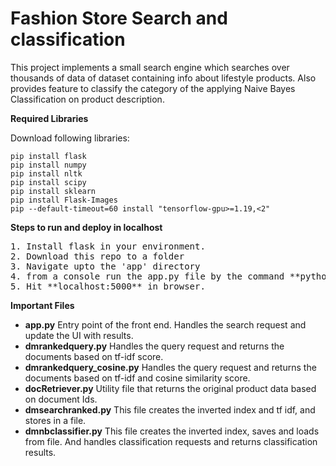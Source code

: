 # Fashion Store Search and classification
This project implements a small search engine which searches over thousands of data of dataset containing info about lifestyle products. 
Also provides feature to classify the category of the applying Naive Bayes Classification on product description.

**Required Libraries**

Download following libraries:

```
pip install flask
pip install numpy
pip install nltk
pip install scipy
pip install sklearn
pip install Flask-Images
pip --default-timeout=60 install "tensorflow-gpu>=1.19,<2"
```


**Steps to run and deploy in localhost**
<body>
<pre>
1. Install flask in your environment.
2. Download this repo to a folder
3. Navigate upto the 'app' directory
4. from a console run the app.py file by the command **python app.py**
5. Hit **localhost:5000** in browser.
</pre>
</body>

**Important Files**
* **app.py** Entry point of the front end. Handles the search request and update the UI with results.
* **dmrankedquery.py** Handles the query request and returns the documents based on tf-idf score.
* **dmrankedquery_cosine.py** Handles the query request and returns the documents based on tf-idf and cosine similarity score.
* **docRetriever.py** Utility file that returns the original product data based on document Ids.
* **dmsearchranked.py** This file creates the inverted index and tf idf, and stores in a file.
* **dmnbclassifier.py** This file creates the inverted index, saves and loads from file. And handles classification requests and returns classification results.
